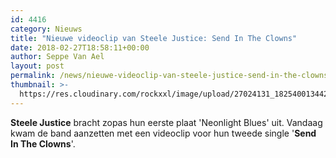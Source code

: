 ```yaml
---
id: 4416
category: Nieuws
title: "Nieuwe videoclip van Steele Justice: Send In The Clowns"
date: 2018-02-27T18:58:11+00:00
author: Seppe Van Ael
layout: post
permalink: /news/nieuwe-videoclip-van-steele-justice-send-in-the-clowns/
thumbnail: >-
  https://res.cloudinary.com/rockxxl/image/upload/27024131_1825400134424889_8794117068874618089_o.jpg
---
```

**Steele Justice** bracht zopas hun eerste plaat 'Neonlight Blues' uit. Vandaag kwam de band aanzetten met een videoclip voor hun tweede single '**Send In The Clowns**'.
